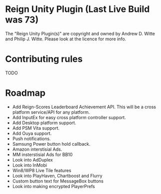 Reign Unity Plugin (Last Live Build was 73)
==================

The "Reign Unity Plugin(s)" are copyright and owned by Andrew D. Witte and Philip J. Witte.
Please look at the licence for more info.

Contributing rules
========================================================================
TODO

Roadmap
========================================================================
- Add Reign-Scores Leaderboard Achievement API.  This will be a cross platform service/API for any platform.
- Add InputEx for easy cross platform controller support.
- Add Desktop platform support.
- Add PSM Vita support.
- Add Ouya support.
- Push notifications.
- Samsung Power button hold callback.
- Amazon interstisial Ads.
- MM insterstisial Ads for BB10
- Look into AdDuplex
- Look into InMobi
- Win8/WP8 Live Tile features
- Look into PlayHaven, Chartboost and Flurry
- Custom button text for MessageBox buttons
- Look into making encrypted PlayerPrefs